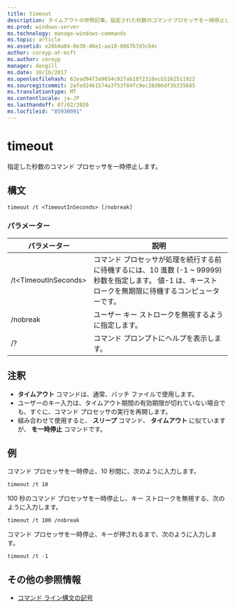 ```yaml
---
title: timeout
description: タイムアウトの参照記事。指定された秒数のコマンドプロセッサを一時停止します。
ms.prod: windows-server
ms.technology: manage-windows-commands
ms.topic: article
ms.assetid: e26b4a84-0e30-46e1-aa10-0667b7d3cb4c
author: coreyp-at-msft
ms.author: coreyp
manager: dongill
ms.date: 10/16/2017
ms.openlocfilehash: 62ead9473a9034c02fab18f2318ecb5162511922
ms.sourcegitcommit: 2afed2461574a3f53f84fc9ec28d86df3b335685
ms.translationtype: MT
ms.contentlocale: ja-JP
ms.lasthandoff: 07/02/2020
ms.locfileid: "85930091"
---
```

# <a name="timeout"></a>timeout

指定した秒数のコマンド プロセッサを一時停止します。



## <a name="syntax"></a>構文

```
timeout /t <TimeoutInSeconds> [/nobreak]
```

### <a name="parameters"></a>パラメーター

|パラメーター|説明|
|---------|-----------|
|/t\<TimeoutInSeconds>|コマンド プロセッサが処理を続行する前に待機するには、10 進数 (-1 ~ 99999) 秒数を指定します。 値-1 は、キーストロークを無期限に待機するコンピューターです。|
|/nobreak|ユーザー キー ストロークを無視するように指定します。|
|/?|コマンド プロンプトにヘルプを表示します。|

## <a name="remarks"></a>注釈

-   **タイムアウト** コマンドは、通常、バッチ ファイルで使用します。
-   ユーザーのキー入力は、タイムアウト期間の有効期限が切れていない場合でも、すぐに、コマンド プロセッサの実行を再開します。
-   組み合わせて使用すると、 **スリープ** コマンド、 **タイムアウト** に似ていますが、 **を一時停止** コマンドです。

## <a name="examples"></a>例

コマンド プロセッサを一時停止、10 秒間に、次のように入力します。
```
timeout /t 10
```
100 秒のコマンド プロセッサを一時停止し、キー ストロークを無視する、次のように入力します。
```
timeout /t 100 /nobreak
```
コマンド プロセッサを一時停止、キーが押されるまで、次のように入力します。
```
timeout /t -1
```

## <a name="additional-references"></a>その他の参照情報

- [コマンド ライン構文の記号](command-line-syntax-key.md)
